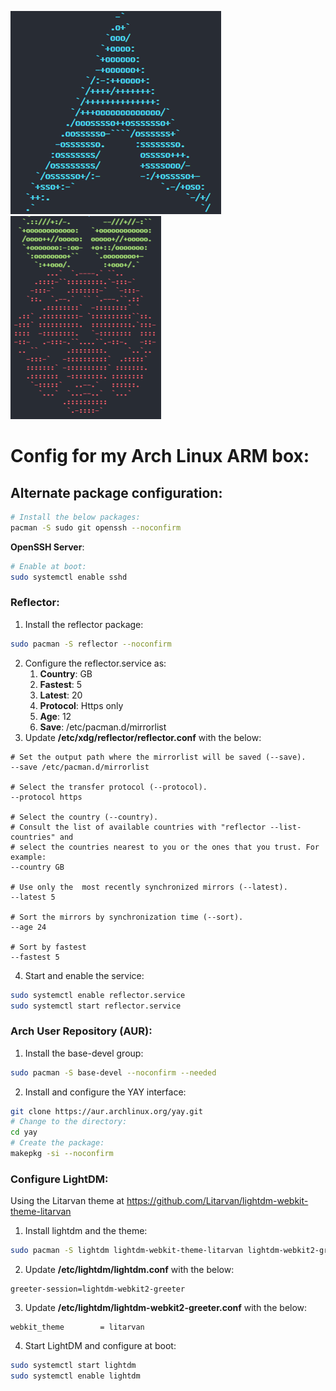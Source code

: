 ![Arch Logo](./images/arch-logo.png "Btw I use Arch...") &nbsp;&nbsp;&nbsp;&nbsp;&nbsp;&nbsp;&nbsp;&nbsp;&nbsp;&nbsp;&nbsp;&nbsp;&nbsp;&nbsp;&nbsp;&nbsp;&nbsp;&nbsp;&nbsp;&nbsp;&nbsp;&nbsp;&nbsp;&nbsp;&nbsp;&nbsp;&nbsp;&nbsp;&nbsp;![Pi Logo](./images/pi-logo.png)


# Config for my Arch Linux ARM box:

## Alternate package configuration:

```bash
# Install the below packages:
pacman -S sudo git openssh --noconfirm
```

**OpenSSH Server**:
```bash
# Enable at boot:
sudo systemctl enable sshd
```

### Reflector:

1. Install the reflector package:
```bash
sudo pacman -S reflector --noconfirm
```
2. Configure the reflector.service as:
    1. **Country**: GB
    2. **Fastest**: 5
    3. **Latest**: 20
    4. **Protocol**: Https only
    5. **Age**: 12
    6. **Save**: /etc/pacman.d/mirrorlist
3. Update **/etc/xdg/reflector/reflector.conf** with the below:

```text
# Set the output path where the mirrorlist will be saved (--save).
--save /etc/pacman.d/mirrorlist

# Select the transfer protocol (--protocol).
--protocol https

# Select the country (--country).
# Consult the list of available countries with "reflector --list-countries" and
# select the countries nearest to you or the ones that you trust. For example:
--country GB

# Use only the  most recently synchronized mirrors (--latest).
--latest 5

# Sort the mirrors by synchronization time (--sort).
--age 24
 
# Sort by fastest
--fastest 5
```

4. Start and enable the service:
```bash
sudo systemctl enable reflector.service
sudo systemctl start reflector.service
```

### Arch User Repository (AUR):

1. Install the base-devel group:
```bash
sudo pacman -S base-devel --noconfirm --needed
```
2. Install and configure the YAY interface:
```bash
git clone https://aur.archlinux.org/yay.git
# Change to the directory:
cd yay
# Create the package:
makepkg -si --noconfirm
```

### Configure LightDM:

Using the Litarvan theme at https://github.com/Litarvan/lightdm-webkit-theme-litarvan

1. Install lightdm and the theme:
```bash
sudo pacman -S lightdm lightdm-webkit-theme-litarvan lightdm-webkit2-greeter --noconfirm
```
2. Update **/etc/lightdm/lightdm.conf** with the below:
```text
greeter-session=lightdm-webkit2-greeter
```
3. Update **/etc/lightdm/lightdm-webkit2-greeter.conf** with the below:
```text
webkit_theme        = litarvan
```
4. Start LightDM and configure at boot:
```bash
sudo systemctl start lightdm
sudo systemctl enable lightdm 
```

